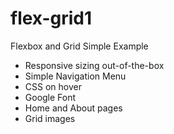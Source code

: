# flex-grid1
Flexbox and Grid Simple Example
- Responsive sizing out-of-the-box
- Simple Navigation Menu
- CSS on hover
- Google Font
- Home and About pages
- Grid images
